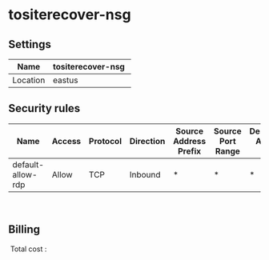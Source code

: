# tositerecover-nsg

## Settings


| Name | tositerecover-nsg  |
| --- | --- |
| Location | eastus  |



## Security rules


| Name | Access | Protocol | Direction | Source Address Prefix | Source Port Range | Destination Address Prefix | Destination Port Range |
| --- | --- | --- | --- | --- | --- | --- | --- |
| default-allow-rdp  | Allow  | TCP  | Inbound  | *  | *  | *  | 3389  |
 




## Billing
 Total cost : 
